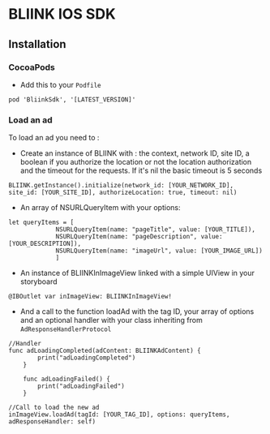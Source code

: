 # BLIINK IOS SDK

## Installation
### CocoaPods
- Add this to your ```Podfile```
```
pod 'BliinkSdk', '[LATEST_VERSION]'
```

### Load an ad
To load an ad you need to :
- Create an instance of BLIINK with : the context, network ID, site ID, a boolean if you authorize the location or not the location authorization and the timeout for the requests. If it's nil the basic timeout is 5 seconds
```
BLIINK.getInstance().initialize(network_id: [YOUR_NETWORK_ID], site_id: [YOUR_SITE_ID], authorizeLocation: true, timeout: nil)
```

- An array of NSURLQueryItem with your options:
````
let queryItems = [
             NSURLQueryItem(name: "pageTitle", value: [YOUR_TITLE]),
             NSURLQueryItem(name: "pageDescription", value: [YOUR_DESCRIPTION]),
             NSURLQueryItem(name: "imageUrl", value: [YOUR_IMAGE_URL])
             ]
````

- An instance of BLIINKInImageView linked with a simple UIView in your storyboard
```
@IBOutlet var inImageView: BLIINKInImageView!
```

- And a call to the function loadAd with the tag ID, your array of options and an optional handler with your class inheriting from ```AdResponseHandlerProtocol```
```
//Handler
func adLoadingCompleted(adContent: BLIINKAdContent) {
        print("adLoadingCompleted")
    }
    
    func adLoadingFailed() {
        print("adLoadingFailed")
    }
        
//Call to load the new ad
inImageView.loadAd(tagId: [YOUR_TAG_ID], options: queryItems, adResponseHandler: self)
```
